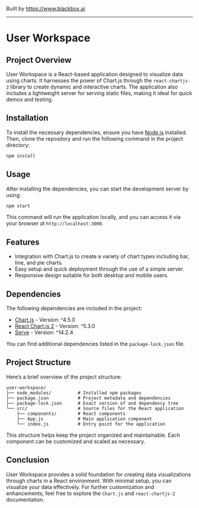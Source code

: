 
Built by https://www.blackbox.ai

---

# User Workspace

## Project Overview
User Workspace is a React-based application designed to visualize data using charts. It harnesses the power of Chart.js through the `react-chartjs-2` library to create dynamic and interactive charts. The application also includes a lightweight server for serving static files, making it ideal for quick demos and testing.

## Installation
To install the necessary dependencies, ensure you have [Node.js](https://nodejs.org/) installed. Then, clone the repository and run the following command in the project directory:

```bash
npm install
```

## Usage
After installing the dependencies, you can start the development server by using:

```bash
npm start
```

This command will run the application locally, and you can access it via your browser at `http://localhost:3000`.

## Features
- Integration with Chart.js to create a variety of chart types including bar, line, and pie charts.
- Easy setup and quick deployment through the use of a simple server.
- Responsive design suitable for both desktop and mobile users.

## Dependencies
The following dependencies are included in the project:

- [Chart.js](https://www.chartjs.org/) - Version: ^4.5.0
- [React Chart.js 2](https://react-chartjs-2.js.org/) - Version: ^5.3.0
- [Serve](https://www.npmjs.com/package/serve) - Version: ^14.2.4

You can find additional dependencies listed in the `package-lock.json` file.

## Project Structure
Here’s a brief overview of the project structure:

```
user-workspace/
├── node_modules/          # Installed npm packages
├── package.json           # Project metadata and dependencies
├── package-lock.json      # Exact version of and dependency tree
└── src/                   # Source files for the React application
    ├── components/        # React components
    ├── App.js             # Main application component
    └── index.js           # Entry point for the application
```

This structure helps keep the project organized and maintainable. Each component can be customized and scaled as necessary.

## Conclusion
User Workspace provides a solid foundation for creating data visualizations through charts in a React environment. With minimal setup, you can visualize your data effectively. For further customization and enhancements, feel free to explore the `Chart.js` and `react-chartjs-2` documentation.